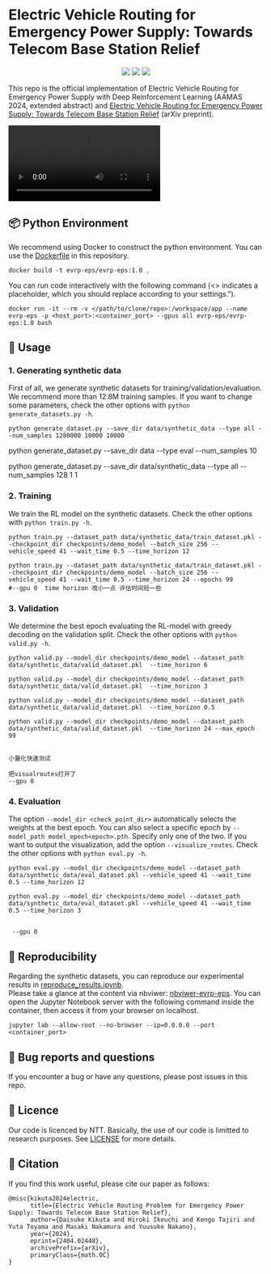 # Electric Vehicle Routing for Emergency Power Supply: Towards Telecom Base Station Relief

<p align="center">
  <a href="https://ntt-dkiku.github.io/rl-evrpeps/" target="_blank"><img src="https://img.shields.io/badge/Project-page-blue"></a>
  <a href="https://arxiv.org/abs/2404.02448" target="_blank"><img src="https://img.shields.io/badge/arXiv-abs-red"></a>
  <a href="https://www.aamas2024-conference.auckland.ac.nz/" target="_blank"><img src="https://img.shields.io/badge/AAMAS-2024-green"></a>
</p>

This repo is the official implementation of Electric Vehicle Routing for Emergency Power Supply with Deep Reinforcement Learning (AAMAS 2024, extended abstract) and [Electric Vehicle Routing for Emergency Power Supply: Towards Telecom Base Station Relief](https://arxiv.org/abs/2404.02448) (arXiv preprint).

<div><video autoplay loop controls src="https://github.com/ntt-dkiku/evrp-eps/assets/154794155/818b81f7-8e19-40ac-9934-70bc30f13e53"></video></div>

## 📦 Python Environment
We recommend using Docker to construct the python environment. You can use the [Dockerfile](./Dockerfile) in this repository. 
```
docker build -t evrp-eps/evrp-eps:1.0 .
``` 
You can run code interactively with the following command (<> indicates a placeholder, which you should replace according to your settings.").
```
docker run -it --rm -v </path/to/clone/repo>:/workspace/app --name evrp-eps -p <host_port>:<container_port> --gpus all evrp-eps/evrp-eps:1.0 bash
```

## 🔧 Usage
### 1. Generating synthetic data
First of all, we generate synthetic datasets for training/validation/evaluation. We recommend more than 12.8M training samples.
If you want to change some parameters, check the other options with ```python generate_datasets.py -h```.
```
python generate_dataset.py --save_dir data/synthetic_data --type all --num_samples 1280000 10000 10000
```

python generate_dataset.py --save_dir data --type eval --num_samples 10


python generate_dataset.py --save_dir data/synthetic_data --type all --num_samples 128 1 1
### 2. Training
We train the RL model on the synthetic datasets. Check the other options with ```python train.py -h```.
```
python train.py --dataset_path data/synthetic_data/train_dataset.pkl --checkpoint_dir checkpoints/demo_model --batch_size 256 --vehicle_speed 41 --wait_time 0.5 --time_horizon 12

python train.py --dataset_path data/synthetic_data/train_dataset.pkl --checkpoint_dir checkpoints/demo_model --batch_size 256 --vehicle_speed 41 --wait_time 0.5 --time_horizon 24 --epochs 99
#--gpu 0  time horizon 改小一点 评估时间短一些
```

### 3. Validation
We determine the best epoch evaluating the RL-model with greedy decoding on the validation split. Check the other options with ```python valid.py -h```.
```
python valid.py --model_dir checkpoints/demo_model --dataset_path data/synthetic_data/valid_dataset.pkl  --time_horizon 6  

python valid.py --model_dir checkpoints/demo_model --dataset_path data/synthetic_data/valid_dataset.pkl  --time_horizon 3

python valid.py --model_dir checkpoints/demo_model --dataset_path data/synthetic_data/valid_dataset.pkl  --time_horizon 0.5

python valid.py --model_dir checkpoints/demo_model --dataset_path data/synthetic_data/valid_dataset.pkl  --time_horizon 24 --max_epoch 99


小量化快速测试

把visualroutes打开了
--gpu 0
```

### 4. Evaluation
The option ```--model_dir <check_point_dir>``` automatically selects the weights at the best epoch. You can also select a specific epoch by ```--model_path model_epoch<epoch>.pth```. Specify only one of the two. If you want to output the visualization, add the option ```--visualize_routes```. Check the other options with ```python eval.py -h```.
```
python eval.py --model_dir checkpoints/demo_model --dataset_path data/synthetic_data/eval_dataset.pkl --vehicle_speed 41 --wait_time 0.5 --time_horizon 12

python eval.py --model_dir checkpoints/demo_model --dataset_path data/synthetic_data/eval_dataset.pkl --vehicle_speed 41 --wait_time 0.5 --time_horizon 3


 --gpu 0
```

## 🧪 Reproducibility
Regarding the synthetic datasets, you can reproduce our experimental results in [reproduce_results.ipynb](./reproduce_results.ipynb).  
Please take a glance at the content via nbviwer: [nbviwer-evrp-eps](https://nbviewer.org/github/ntt-dkiku/evrp-eps/blob/main/reproduce_results.ipynb).
You can open the Jupyter Notebook server with the following command inside the container, then access it from your browser on localhost.
```
jupyter lab --allow-root --no-browser --ip=0.0.0.0 --port <container_port>
```

## 🐞 Bug reports and questions
If you encounter a bug or have any questions, please post issues in this repo.

## 📄 Licence
Our code is licenced by NTT. Basically, the use of our code is limitted to research purposes. See [LICENSE](./LICENSE) for more details.

## 🤝 Citation
If you find this work useful, please cite our paper as follows:
```
@misc{kikuta2024electric,
      title={Electric Vehicle Routing Problem for Emergency Power Supply: Towards Telecom Base Station Relief}, 
      author={Daisuke Kikuta and Hiroki Ikeuchi and Kengo Tajiri and Yuta Toyama and Masaki Nakamura and Yuusuke Nakano},
      year={2024},
      eprint={2404.02448},
      archivePrefix={arXiv},
      primaryClass={math.OC}
}
```
